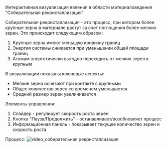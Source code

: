 Интерактивная визуализация явления в области материаловедения "Собирательная рекристаллизация"

Собирательная рекристаллизация - это процесс, при котором более крупные зерна в материале растут за счет поглощения более мелких зерен. Это происходит следующим образом:

1. Крупные зерна имеют меньшую кривизну границ
2. Энергия системы снижается при уменьшении общей площади границ
3. Атомам энергетически выгодно переходить от мелких зерен к крупным

В визуализации показаны ключевые аспекты:
- Мелкие зерна исчезают при контакте с крупными
- Общее количество зерен со временем уменьшается
- Средний размер зерен увеличивается

Элементы управления:
1. Слайдер - регулирует скорость роста зерен
2. Кнопка "Пауза/Продолжить" - останавливает/возобновляет процесс
3. Информационная панель - показывает текущее количество зерен и скорость роста

Процесс:
![video_собирательная рекристаллизация](https://github.com/user-attachments/assets/ece3ad8d-6af3-4a6a-9cfe-0763f3df3d56)
